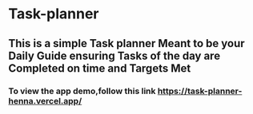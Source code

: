 # Task-planner
## This is a simple Task planner Meant to be your Daily Guide ensuring Tasks of the day are Completed on time  and Targets Met
 ### To view the app demo,follow this link https://task-planner-henna.vercel.app/